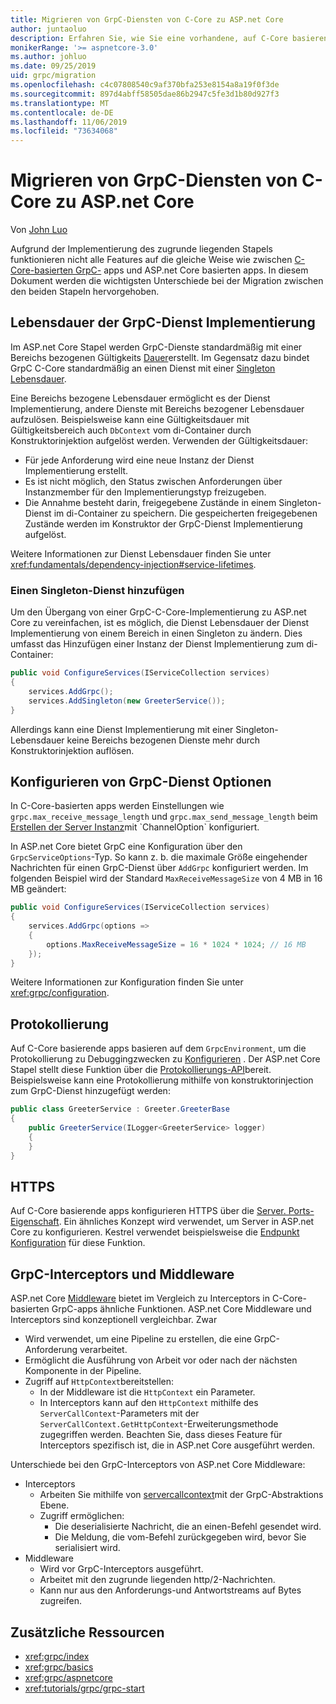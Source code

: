 ```yaml
---
title: Migrieren von GrpC-Diensten von C-Core zu ASP.net Core
author: juntaoluo
description: Erfahren Sie, wie Sie eine vorhandene, auf C-Core basierende GrpC-App verschieben, die auf ASP.net Core Stapel ausgeführt wird.
monikerRange: '>= aspnetcore-3.0'
ms.author: johluo
ms.date: 09/25/2019
uid: grpc/migration
ms.openlocfilehash: c4c07808540c9af370bfa253e8154a8a19f0f3de
ms.sourcegitcommit: 897d4abff58505dae86b2947c5fe3d1b80d927f3
ms.translationtype: MT
ms.contentlocale: de-DE
ms.lasthandoff: 11/06/2019
ms.locfileid: "73634068"
---
```

# <a name="migrating-grpc-services-from-c-core-to-aspnet-core"></a>Migrieren von GrpC-Diensten von C-Core zu ASP.net Core

Von [John Luo](https://github.com/juntaoluo)

Aufgrund der Implementierung des zugrunde liegenden Stapels funktionieren nicht alle Features auf die gleiche Weise wie zwischen [C-Core-basierten GrpC-](https://grpc.io/blog/grpc-stacks) apps und ASP.net Core basierten apps. In diesem Dokument werden die wichtigsten Unterschiede bei der Migration zwischen den beiden Stapeln hervorgehoben.

## <a name="grpc-service-implementation-lifetime"></a>Lebensdauer der GrpC-Dienst Implementierung

Im ASP.net Core Stapel werden GrpC-Dienste standardmäßig mit einer Bereichs bezogenen Gültigkeits [Dauer](xref:fundamentals/dependency-injection#service-lifetimes)erstellt. Im Gegensatz dazu bindet GrpC C-Core standardmäßig an einen Dienst mit einer [Singleton Lebensdauer](xref:fundamentals/dependency-injection#service-lifetimes).

Eine Bereichs bezogene Lebensdauer ermöglicht es der Dienst Implementierung, andere Dienste mit Bereichs bezogener Lebensdauer aufzulösen. Beispielsweise kann eine Gültigkeitsdauer mit Gültigkeitsbereich auch `DbContext` vom di-Container durch Konstruktorinjektion aufgelöst werden. Verwenden der Gültigkeitsdauer:

* Für jede Anforderung wird eine neue Instanz der Dienst Implementierung erstellt.
* Es ist nicht möglich, den Status zwischen Anforderungen über Instanzmember für den Implementierungstyp freizugeben.
* Die Annahme besteht darin, freigegebene Zustände in einem Singleton-Dienst im di-Container zu speichern. Die gespeicherten freigegebenen Zustände werden im Konstruktor der GrpC-Dienst Implementierung aufgelöst.

Weitere Informationen zur Dienst Lebensdauer finden Sie unter <xref:fundamentals/dependency-injection#service-lifetimes>.

### <a name="add-a-singleton-service"></a>Einen Singleton-Dienst hinzufügen

Um den Übergang von einer GrpC-C-Core-Implementierung zu ASP.net Core zu vereinfachen, ist es möglich, die Dienst Lebensdauer der Dienst Implementierung von einem Bereich in einen Singleton zu ändern. Dies umfasst das Hinzufügen einer Instanz der Dienst Implementierung zum di-Container:

```csharp
public void ConfigureServices(IServiceCollection services)
{
    services.AddGrpc();
    services.AddSingleton(new GreeterService());
}
```

Allerdings kann eine Dienst Implementierung mit einer Singleton-Lebensdauer keine Bereichs bezogenen Dienste mehr durch Konstruktorinjektion auflösen.

## <a name="configure-grpc-services-options"></a>Konfigurieren von GrpC-Dienst Optionen

In C-Core-basierten apps werden Einstellungen wie `grpc.max_receive_message_length` und `grpc.max_send_message_length` beim [Erstellen der Server Instanz](https://grpc.io/grpc/csharp/api/Grpc.Core.Server.html#Grpc_Core_Server__ctor_System_Collections_Generic_IEnumerable_Grpc_Core_ChannelOption__)mit `ChannelOption` konfiguriert.

In ASP.net Core bietet GrpC eine Konfiguration über den `GrpcServiceOptions`-Typ. So kann z. b. die maximale Größe eingehender Nachrichten für einen GrpC-Dienst über `AddGrpc` konfiguriert werden. Im folgenden Beispiel wird der Standard `MaxReceiveMessageSize` von 4 MB in 16 MB geändert:

```csharp
public void ConfigureServices(IServiceCollection services)
{
    services.AddGrpc(options =>
    {
        options.MaxReceiveMessageSize = 16 * 1024 * 1024; // 16 MB
    });
}
```

Weitere Informationen zur Konfiguration finden Sie unter <xref:grpc/configuration>.

## <a name="logging"></a>Protokollierung

Auf C-Core basierende apps basieren auf dem `GrpcEnvironment`, um die Protokollierung zu Debuggingzwecken zu [Konfigurieren](https://grpc.io/grpc/csharp/api/Grpc.Core.GrpcEnvironment.html?q=size#Grpc_Core_GrpcEnvironment_SetLogger_Grpc_Core_Logging_ILogger_) . Der ASP.net Core Stapel stellt diese Funktion über die [Protokollierungs-API](xref:fundamentals/logging/index)bereit. Beispielsweise kann eine Protokollierung mithilfe von konstruktorinjection zum GrpC-Dienst hinzugefügt werden:

```csharp
public class GreeterService : Greeter.GreeterBase
{
    public GreeterService(ILogger<GreeterService> logger)
    {
    }
}
```

## <a name="https"></a>HTTPS

Auf C-Core basierende apps konfigurieren HTTPS über die [Server. Ports-Eigenschaft](https://grpc.io/grpc/csharp/api/Grpc.Core.Server.html#Grpc_Core_Server_Ports). Ein ähnliches Konzept wird verwendet, um Server in ASP.net Core zu konfigurieren. Kestrel verwendet beispielsweise die [Endpunkt Konfiguration](xref:fundamentals/servers/kestrel#endpoint-configuration) für diese Funktion.

## <a name="grpc-interceptors-vs-middleware"></a>GrpC-Interceptors und Middleware

ASP.net Core [Middleware](xref:fundamentals/middleware/index) bietet im Vergleich zu Interceptors in C-Core-basierten GrpC-apps ähnliche Funktionen. ASP.net Core Middleware und Interceptors sind konzeptionell vergleichbar. Zwar

* Wird verwendet, um eine Pipeline zu erstellen, die eine GrpC-Anforderung verarbeitet.
* Ermöglicht die Ausführung von Arbeit vor oder nach der nächsten Komponente in der Pipeline.
* Zugriff auf `HttpContext`bereitstellen:
  * In der Middleware ist die `HttpContext` ein Parameter.
  * In Interceptors kann auf den `HttpContext` mithilfe des `ServerCallContext`-Parameters mit der `ServerCallContext.GetHttpContext`-Erweiterungsmethode zugegriffen werden. Beachten Sie, dass dieses Feature für Interceptors spezifisch ist, die in ASP.net Core ausgeführt werden.

Unterschiede bei den GrpC-Interceptors von ASP.net Core Middleware:

* Interceptors
  * Arbeiten Sie mithilfe von [servercallcontext](https://grpc.io/grpc/csharp/api/Grpc.Core.ServerCallContext.html)mit der GrpC-Abstraktions Ebene.
  * Zugriff ermöglichen:
    * Die deserialisierte Nachricht, die an einen-Befehl gesendet wird.
    * Die Meldung, die vom-Befehl zurückgegeben wird, bevor Sie serialisiert wird.
* Middleware
  * Wird vor GrpC-Interceptors ausgeführt.
  * Arbeitet mit den zugrunde liegenden http/2-Nachrichten.
  * Kann nur aus den Anforderungs-und Antwortstreams auf Bytes zugreifen.

## <a name="additional-resources"></a>Zusätzliche Ressourcen

* <xref:grpc/index>
* <xref:grpc/basics>
* <xref:grpc/aspnetcore>
* <xref:tutorials/grpc/grpc-start>
